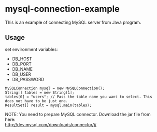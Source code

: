 # mysql-connection-example

This is an example of connecting MySQL server from Java program.

## Usage

set environment variables:

- DB_HOST
- DB_PORT
- DB_NAME
- DB_USER
- DB_PASSWORD

```
MySQLConnection mysql = new MySQLConnection();
String[] tables = new String[1];
tables[0] = "users"; // Pass the table name you want to select. This does not have to be just one.
ResultSet[] result = mysql.main(tables);
```

NOTE:
You need to prepare MySQL connector. Download the jar file from here:  
http://dev.mysql.com/downloads/connector/j/
